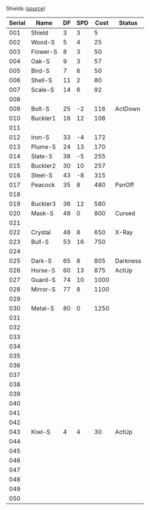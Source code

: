 Shields ([source](https://gamefaqs.gamespot.com/gba/536498-dokapon-monster-hunter/faqs/18192))

|Serial|Name     |DF   |SPD  |Cost  |Status  |
|------|---------|-----|-----|------|--------|
|001 |Shield     |3    |3    |5     |        |
|002 |Wood-S     |5    |4    |25    |        |
|003 |Flower-S   |8    |3    |50    |        |
|004 |Oak-S      |9    |3    |57    |        |
|005 |Bird-S     |7    |6    |50    |        |
|006 |Shell-S    |11   |2    |80    |        |
|007 |Scale-S    |14   |6    |92    |        |
|008 |           |     |     |      |        |
|009 |Bolt-S     |25   |-2   |116   |ActDown |
|010 |Buckler1   |16   |12   |108   |        |
|011 |           |     |     |      |        |
|012 |Iron-S     |33   |-4   |172   |        |
|013 |Plume-S    |24   |13   |170   |        |
|014 |Slate-S    |38   |-5   |255   |        |
|015 |Buckler2   |30   |10   |257   |        |
|016 |Steel-S    |43   |-8   |315   |        |
|017 |Peacock    |35   |8    |480   |PsnOff  |
|018 |           |     |     |      |        |
|019 |Buckler3   |36   |12   |580   |        |
|020 |Mask-S     |48   |0    |800   |Cursed  |
|021 |           |     |     |      |        |
|022 |Crystal    |48   |8    |650   |X-Ray   |
|023 |Bull-S     |53   |16   |750   |        |
|024 |           |     |     |      |        |
|025 |Dark-S     |65   |8    |805   |Darkness|
|026 |Horse-S    |60   |13   |875   |ActUp   |
|027 |Guard-S    |74   |10   |1000  |        |
|028 |Mirror-S   |77   |8    |1100  |        |
|029 |           |     |     |      |        |
|030 |Metal-S    |80   |0    |1250  |        |
|031 |           |     |     |      |        |
|032 |           |     |     |      |        |
|033 |           |     |     |      |        |
|034 |           |     |     |      |        |
|035 |           |     |     |      |        |
|036 |           |     |     |      |        |
|037 |           |     |     |      |        |
|038 |           |     |     |      |        |
|039 |           |     |     |      |        |
|040 |           |     |     |      |        |
|041 |           |     |     |      |        |
|042 |           |     |     |      |        |
|043 |Kiwi-S     |4    |4    |30    |ActUp   |
|044 |           |     |     |      |        |
|045 |           |     |     |      |        |
|046 |           |     |     |      |        |
|047 |           |     |     |      |        |
|048 |           |     |     |      |        |
|049 |           |     |     |      |        |
|050 |           |     |     |      |        |
